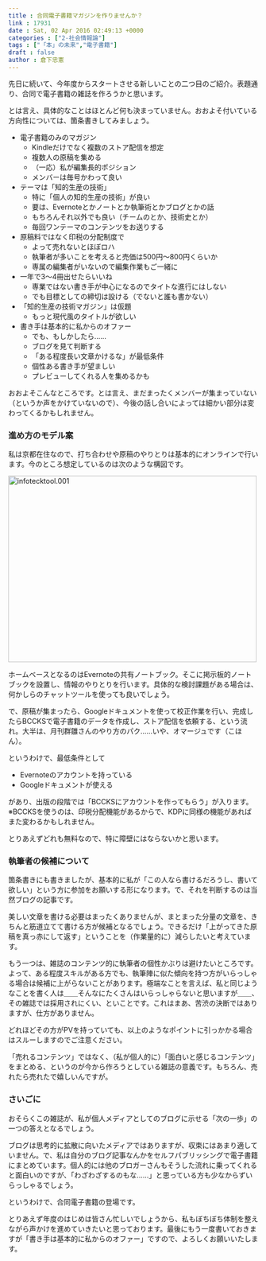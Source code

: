 ```yaml
---
title : 合同電子書籍マガジンを作りませんか？
link : 17931
date : Sat, 02 Apr 2016 02:49:13 +0000
categories : ["2-社会情報論"]
tags : ["「本」の未来","電子書籍"]
draft : false
author : 倉下忠憲
---
```


先日に続いて、今年度からスタートさせる新しいことの二つ目のご紹介。表題通り、合同で電子書籍の雑誌を作ろうかと思います。

とは言え、具体的なことはほとんど何も決まっていません。おおよそ付いている方向性については、箇条書きしてみましょう。

<ul>
<li>電子書籍のみのマガジン
<ul>
<li>Kindleだけでなく複数のストア配信を想定</li>
<li>複数人の原稿を集める</li>
<li>（一応）私が編集長的ポジション</li>
<li>メンバーは毎号かわって良い</li>
</ul></li>
<li>テーマは「知的生産の技術」
<ul>
<li>特に「個人の知的生産の技術」が良い</li>
<li>要は、Evernoteとかノートとか執筆術とかブログとかの話</li>
<li>もちろんそれ以外でも良い（チームのとか、技術史とか）</li>
<li>毎回ワンテーマのコンテンツをお送りする</li>
</ul></li>
<li>原稿料ではなく印税の分配制度で
<ul>
<li>よって売れないとほぼロハ</li>
<li>執筆者が多いことを考えると売価は500円〜800円くらいか</li>
<li>専属の編集者がいないので編集作業もご一緒に</li>
</ul></li>
<li>一年で3〜4冊出せたらいいね
<ul>
<li>専業ではない書き手が中心になるのでタイトな進行にはしない</li>
<li>でも目標としての締切は設ける（でないと誰も書かない）</li>
</ul></li>
<li>「知的生産の技術マガジン」は仮題
<ul>
<li>もっと現代風のタイトルが欲しい</li>
</ul></li>
<li>書き手は基本的に私からのオファー
<ul>
<li>でも、もしかしたら……</li>
<li>ブログを見て判断する</li>
<li>「ある程度長い文章かけるな」が最低条件</li>
<li>個性ある書き手が望ましい</li>
<li>プレビューしてくれる人を集めるかも</li>
</ul></li>
</ul>

おおよそこんなところです。とは言え、まだまったくメンバーが集まっていない（というか声をかけていないので）、今後の話し合いによっては細かい部分は変わってくるかもしれません。

<H3>進め方のモデル案</H3>

私は京都在住なので、打ち合わせや原稿のやりとりは基本的にオンラインで行います。今のところ想定しているのは次のような構図です。

<a href="https://rashita.net/blog/?attachment_id=17932" rel="attachment wp-att-17932"><img src="https://rashita.net/blog/wp-content/uploads/2016/04/infotecktool.001-500x375.jpeg" alt="infotecktool.001" width="500" height="375" class="alignnone size-medium wp-image-17932" /></a>

ホームベースとなるのはEvernoteの共有ノートブック。そこに掲示板的ノートブックを設置し、情報のやりとりを行います。具体的な検討課題がある場合は、何かしらのチャットツールを使っても良いでしょう。

で、原稿が集まったら、Googleドキュメントを使って校正作業を行い、完成したらBCCKSで電子書籍のデータを作成し、ストア配信を依頼する、という流れ。大半は、月刊群雛さんのやり方のパク……いや、オマージュです（こほん）。

というわけで、最低条件として

<ul>
<li>Evernoteのアカウントを持っている</li>
<li>Googleドキュメントが使える</li>
</ul>

があり、出版の段階では「BCCKSにアカウントを作ってもらう」が入ります。
※BCCKSを使うのは、印税分配機能があるからで、KDPに同様の機能があればまた変わるかもしれません。

とりあえずどれも無料なので、特に障壁にはならないかと思います。

<H3>執筆者の候補について</H3>

箇条書きにも書きましたが、基本的に私が「この人なら書けるだろうし、書いて欲しい」という方に参加をお願いする形になります。で、それを判断するのは当然ブログの記事です。

美しい文章を書ける必要はまったくありませんが、まとまった分量の文章を、きちんと筋道立てて書ける方が候補となるでしょう。できるだけ「上がってきた原稿を真っ赤にして返す」ということを（作業量的に）減らしたいと考えています。

もう一つは、雑誌のコンテンツ的に執筆者の個性かぶりは避けたいところです。よって、ある程度スキルがある方でも、執筆陣に似た傾向を持つ方がいらっしゃる場合は候補に上がらないことがあります。極端なことを言えば、私と同じようなことを書く人は＿＿そんなにたくさんはいらっしゃらないと思いますが＿＿、その雑誌では採用されにくい、といことです。これはまあ、苦渋の決断ではありますが、仕方がありません。

どれほどその方がPVを持っていても、以上のようなポイントに引っかかる場合はスルーしますのでご注意ください。

「売れるコンテンツ」ではなく、（私が個人的に）「面白いと感じるコンテンツ」をまとめる、というのが今から作ろうとしている雑誌の意義です。もちろん、売れたら売れたで嬉しいんですが。

<H3>さいごに</H3>

おそらくこの雑誌が、私が個人メディアとしてのブログに示せる「次の一歩」の一つの答えとなるでしょう。

ブログは思考的に拡散に向いたメディアではありますが、収束にはあまり適していません。で、私は自分のブログ記事なんかをセルフパブリッシングで電子書籍にまとめています。個人的には他のブロガーさんもそうした流れに乗ってくれると面白いのですが、「わざわざするのもな……」と思っている方も少なからずいらっしゃるでしょう。

というわけで、合同電子書籍の登場です。

とりあえず年度のはじめは皆さん忙しいでしょうから、私もぼちぼち体制を整えながら声かけを進めていきたいと思っております。最後にもう一度書いておきますが「書き手は基本的に私からのオファー」ですので、よろしくお願いいたします。
